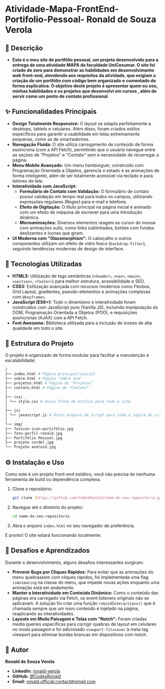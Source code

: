 # Atividade-Mapa-FrontEnd-Portifolio-Pessoal- Ronald de Souza Verola

## 📜 Descrição

* **Este é o meu site de portfólio pessoal, um projeto desenvolvido para a entrega de uma atividade MAPA da faculdade UniCesumar. O site foi criado do zero para demonstrar as habilidades em desenvolvimento web front-end, atendendo aos requisitos da atividade, que exigiam a criação de um portfólio com código bem organizado e comentado de forma explicativa. O objetivo deste projeto é apresentar quem eu sou, minhas habilidades e os projetos que desenvolvi em cursos , além de servir como um ponto de contato profissional.**

## ✨ Funcionalidades Principais

* **Design Totalmente Responsivo:** O layout se adapta perfeitamente a desktops, tablets e celulares. Além disso, foram criados estilos específicos para garantir a usabilidade em telas extremamente pequenas, como as de smartwatches.
* **Navegação Fluida:** O site utiliza carregamento de conteúdo de forma assíncrona (com a API Fetch), permitindo que o usuário navegue entre as seções de "Projetos" e "Contato" sem a necessidade de recarregar a página.
* **Menu Mobile Avançado:** Um menu hambúrguer, construído com Programação Orientada a Objetos, gerencia o estado e as animações de forma inteligente, além de ser totalmente acessível via teclado e para leitores de tela.
* **Interatividade com JavaScript:**
    * **Formulário de Contato com Validação:** O formulário de contato possui validação em tempo real para todos os campos, utilizando expressões regulares (Regex) para e-mail e telefone.
    * **Efeito de Digitação:** O título principal na página inicial é animado com um efeito de máquina de escrever para uma introdução dinâmica.
    * **Microanimações:** Diversos elementos reagem ao cursor do mouse com animações sutis, como links sublinhados, botões com fundos deslizantes e ícones que giram.
* **UI Moderna com "Glassmorphism":** O cabeçalho e outros componentes utilizam um efeito de vidro fosco (`backdrop-filter`), seguindo tendências modernas de design de interface.

## 🚀 Tecnologias Utilizadas

* **HTML5:** Utilização de tags semânticas (`<header>`, `<nav>`, `<main>`, `<section>`, `<footer>`) para melhor estrutura, acessibilidade e SEO.
* **CSS3:** Estilização avançada com recursos modernos como Flexbox, Grid Layout, gradientes, pseudo-elementos e animações complexas com `@keyframes`.
* **JavaScript (ES6+):** Todo o dinamismo e interatividade foram construídos com JavaScript puro (Vanilla JS), incluindo manipulação do DOM, Programação Orientada a Objetos (POO), e requisições assíncronas (AJAX) com a API Fetch.
* **Font Awesome:** Biblioteca utilizada para a inclusão de ícones de alta qualidade em todo o site.

## 📂 Estrutura do Projeto

O projeto é organizado de forma modular para facilitar a manutenção e escalabilidade:

```bash
/
├── index.html # Página principal/inicial
├── sobre.html # Página "Sobre mim"
├── projetos.html # Página de "Projetos"
├── contato.html # Página de "Contato"
│
├── css/
│ └── style.css # Única folha de estilos para todo o site
│
├── js/
│ └── javascript.js # Único arquivo de script para toda a lógica do site
│
└── img/
├── favicon-icon-portifólio.jpg
├── foto-perfil-ronald.jpg
├── Portifólio Pessoal.jpg
├── projeto cordel.jpg
└── Projeto android.jpg
```

## ⚙️ Instalação e Uso

Como este é um projeto front-end estático, você não precisa de nenhuma ferramenta de build ou dependência complexa.

1.  Clone o repositório:
    ```bash
    git clone [https://github.com/CodesRonald/nome-do-seu-repositorio.git](https://github.com/CodesRonald/nome-do-seu-repositorio.git)
    ```
2.  Navegue até o diretório do projeto:
    ```bash
    cd nome-do-seu-repositorio
    ```
3.  Abra o arquivo `index.html` no seu navegador de preferência.

E pronto! O site estará funcionando localmente.

## 🧠 Desafios e Aprendizados

Durante o desenvolvimento, alguns desafios interessantes surgiram:

* **Prevenir Bugs por Cliques Rápidos:** Para evitar que as animações do menu quebrassem com cliques rápidos, foi implementada uma flag `isAnimating` na classe do menu, que impede novas ações enquanto uma animação está em andamento.
* **Manter a Interatividade em Conteúdo Dinâmico:** Como o conteúdo das páginas era carregado via Fetch, os event listeners originais não se aplicavam. A solução foi criar uma função `rebindInteractions()` que é chamada sempre que um novo conteúdo é injetado na página, reaplicando as interatividades.
* **Layouts em Modo Paisagem e Telas com "Notch":** Foram criadas media queries específicas para corrigir quebras de layout em celulares no modo paisagem e foi adicionado `viewport-fit=cover` à meta tag viewport para eliminar bordas brancas em dispositivos com notch.

## 👤 Autor

**Ronald de Souza Verola**

* **LinkedIn:** [ronald-verola](https://www.linkedin.com/in/ronald-verola/)
* **GitHub:** [@CodesRonald](https://github.com/CodesRonald)
* **Email:** [ronald.official.contact@gmail.com](mailto:ronald.official.contact@gmail.com)